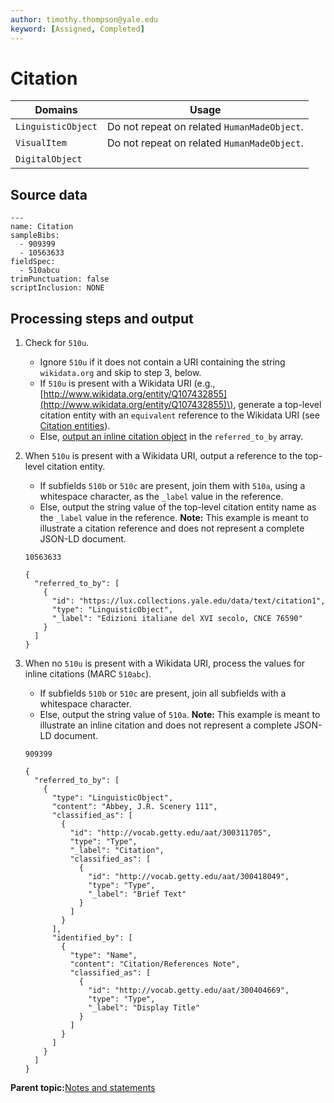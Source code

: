 ```yaml
---
author: timothy.thompson@yale.edu
keyword: [Assigned, Completed]
---
```


# Citation

|Domains|Usage|
|-------|-----|
|`LinguisticObject`|Do not repeat on related `HumanMadeObject`.|
|`VisualItem`|Do not repeat on related `HumanMadeObject`.|
|`DigitalObject`| |

## Source data

```
---
name: Citation
sampleBibs:
  - 909399
  - 10563633
fieldSpec:
  - 510abcu
trimPunctuation: false
scriptInclusion: NONE
```

## Processing steps and output

1.  Check for `510u`.

    -   Ignore `510u` if it does not contain a URI containing the string `wikidata.org` and skip to step 3, below.
    -   If `510u` is present with a Wikidata URI \(e.g., [http://www.wikidata.org/entity/Q107432855](http://www.wikidata.org/entity/Q107432855)\), generate a top-level citation entity with an `equivalent` reference to the Wikidata URI \(see [Citation entities](../citation_entities.md)\).
    -   Else, [output an inline citation object](#step_m53_cph_krb) in the `referred_to_by` array.
2.  When `510u` is present with a Wikidata URI, output a reference to the top-level citation entity.

    -   If subfields `510b` or `510c` are present, join them with `510a`, using a whitespace character, as the `_label` value in the reference.
    -   Else, output the string value of the top-level citation entity name as the `_label` value in the reference.
    **Note:** This example is meant to illustrate a citation reference and does not represent a complete JSON-LD document.

    `10563633`

    ```
    {
      "referred_to_by": [
        {
          "id": "https://lux.collections.yale.edu/data/text/citation1",
          "type": "LinguisticObject",
          "_label": "Edizioni italiane del XVI secolo, CNCE 76590"
        }
      ]
    }
    ```

3.  When no `510u` is present with a Wikidata URI, process the values for inline citations \(MARC `510abc`\).

    -   If subfields `510b` or `510c` are present, join all subfields with a whitespace character.
    -   Else, output the string value of `510a`.
    **Note:** This example is meant to illustrate an inline citation and does not represent a complete JSON-LD document.

    `909399`

    ```
    {
      "referred_to_by": [
        {
          "type": "LinguisticObject",
          "content": "Abbey, J.R. Scenery 111",
          "classified_as": [
            {
              "id": "http://vocab.getty.edu/aat/300311705",
              "type": "Type",
              "_label": "Citation",
              "classified_as": [
                {
                  "id": "http://vocab.getty.edu/aat/300418049",
                  "type": "Type",
                  "_label": "Brief Text"
                }
              ]
            }
          ],
          "identified_by": [
            {
              "type": "Name",
              "content": "Citation/References Note",
              "classified_as": [
                {
                  "id": "http://vocab.getty.edu/aat/300404669",
                  "type": "Type",
                  "_label": "Display Title"
                }
              ]
            }
          ]
        }
      ]
    }
    ```


**Parent topic:**[Notes and statements](../../concepts/notes_and_statements.md)

